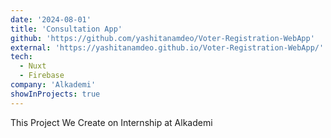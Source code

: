 ```yaml
---
date: '2024-08-01'
title: 'Consultation App'
github: 'https://github.com/yashitanamdeo/Voter-Registration-WebApp'
external: 'https://yashitanamdeo.github.io/Voter-Registration-WebApp/'
tech:
  - Nuxt
  - Firebase
company: 'Alkademi'
showInProjects: true
---
```


This Project We Create on Internship at Alkademi
